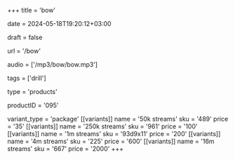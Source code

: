 +++
title = 'bow'

date = 2024-05-18T19:20:12+03:00

draft = false

url = '/bow'

audio = ['/mp3/bow/bow.mp3']

tags = ['drill']

type = 'products'

productID = '095'

variant_type = 'package'
[[variants]]
name = '50k streams'
sku = '489'
price = '35'
[[variants]]
name = '250k streams'
sku = '961'
price = '100'
[[variants]]
name = '1m streams'
sku = '93d9x11'
price = '200'
[[variants]]
name = '4m streams'
sku = '225'
price = '600'
[[variants]]
name = '16m streams'
sku = '667'
price = '2000'
+++
